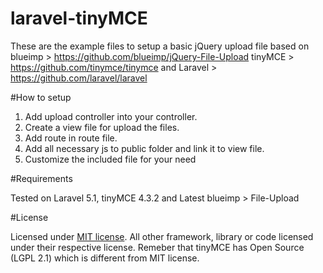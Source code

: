 # laravel-tinyMCE

These are the example files to setup a basic jQuery upload file based on blueimp > https://github.com/blueimp/jQuery-File-Upload tinyMCE > https://github.com/tinymce/tinymce and Laravel > https://github.com/laravel/laravel

#How to setup

1. Add upload controller into your controller.
2. Create a view file for upload the files.
3. Add route in route file.
4. Add all necessary js to public folder and link it to view file.
5. Customize the included file for your need

#Requirements

Tested on Laravel 5.1, tinyMCE 4.3.2 and Latest blueimp > File-Upload

#License

Licensed under [MIT license](http://www.opensource.org/licenses/MIT). All other framework, library or code licensed under their respective license. Remeber that tinyMCE has Open Source (LGPL 2.1) which is different from MIT license.
